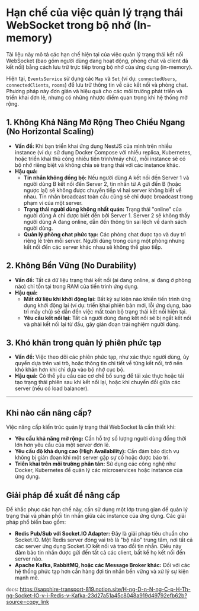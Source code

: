 # Hạn chế của việc quản lý trạng thái WebSocket trong bộ nhớ (In-memory)

Tài liệu này mô tả các hạn chế hiện tại của việc quản lý trạng thái kết nối WebSocket (bao gồm người dùng đang hoạt động, phòng chat và client đã kết nối) bằng cách lưu trữ trực tiếp trong bộ nhớ của ứng dụng (in-memory).

Hiện tại, `EventsService` sử dụng các `Map` và `Set` (ví dụ: `connectedUsers`, `connectedClients`, `rooms`) để lưu trữ thông tin về các kết nối và phòng chat. Phương pháp này đơn giản và hiệu quả cho các môi trường phát triển và triển khai đơn lẻ, nhưng có những nhược điểm quan trọng khi hệ thống mở rộng.

## 1. Không Khả Năng Mở Rộng Theo Chiều Ngang (No Horizontal Scaling)

* **Vấn đề:** Khi bạn triển khai ứng dụng NestJS của mình trên nhiều instance (ví dụ: sử dụng Docker Compose với nhiều replica, Kubernetes, hoặc triển khai thủ công nhiều tiến trình/máy chủ), mỗi instance sẽ có bộ nhớ riêng biệt và không chia sẻ trạng thái với các instance khác.
* **Hậu quả:**
    * **Tin nhắn không đồng bộ:** Nếu người dùng A kết nối đến Server 1 và người dùng B kết nối đến Server 2, tin nhắn từ A gửi đến B (hoặc ngược lại) sẽ không được chuyển tiếp vì hai server không biết về nhau. Tin nhắn broadcast toàn cầu cũng sẽ chỉ được broadcast trong phạm vi của một server.
    * **Trạng thái người dùng không nhất quán:** Trạng thái "online" của người dùng A chỉ được biết đến bởi Server 1. Server 2 sẽ không thấy người dùng A đang online, dẫn đến thông tin sai lệch về danh sách người dùng.
    * **Quản lý phòng chat phức tạp:** Các phòng chat được tạo và duy trì riêng lẻ trên mỗi server. Người dùng trong cùng một phòng nhưng kết nối đến các server khác nhau sẽ không thể giao tiếp.

## 2. Không Bền Vững (No Durability)

* **Vấn đề:** Tất cả dữ liệu trạng thái kết nối (ai đang online, ai đang ở phòng nào) chỉ tồn tại trong RAM của tiến trình ứng dụng.
* **Hậu quả:**
    * **Mất dữ liệu khi khởi động lại:** Bất kỳ sự kiện nào khiến tiến trình ứng dụng khởi động lại (ví dụ: triển khai phiên bản mới, lỗi ứng dụng, bảo trì máy chủ) sẽ dẫn đến việc mất toàn bộ trạng thái kết nối hiện tại.
    * **Yêu cầu kết nối lại:** Tất cả người dùng đang kết nối sẽ bị ngắt kết nối và phải kết nối lại từ đầu, gây gián đoạn trải nghiệm người dùng.

## 3. Khó khăn trong quản lý phiên phức tạp

* **Vấn đề:** Việc theo dõi các phiên phức tạp, như xác thực người dùng, ủy quyền dựa trên vai trò, hoặc thông tin chi tiết về từng kết nối, trở nên khó khăn hơn khi chỉ dựa vào bộ nhớ cục bộ.
* **Hậu quả:** Có thể yêu cầu các cơ chế bổ sung để tái xác thực hoặc tái tạo trạng thái phiên sau khi kết nối lại, hoặc khi chuyển đổi giữa các server (nếu có load balancer).

---

## Khi nào cần nâng cấp?

Việc nâng cấp kiến trúc quản lý trạng thái WebSocket là cần thiết khi:

* **Yêu cầu khả năng mở rộng:** Cần hỗ trợ số lượng người dùng đồng thời lớn hơn yêu cầu của một server đơn lẻ.
* **Yêu cầu độ khả dụng cao (High Availability):** Cần đảm bảo dịch vụ không bị gián đoạn khi một server gặp sự cố hoặc được bảo trì.
* **Triển khai trên môi trường phân tán:** Sử dụng các công nghệ như Docker, Kubernetes để quản lý các microservices hoặc instance của ứng dụng.

## Giải pháp đề xuất để nâng cấp

Để khắc phục các hạn chế này, cần sử dụng một lớp trung gian để quản lý trạng thái và phân phối tin nhắn giữa các instance của ứng dụng. Các giải pháp phổ biến bao gồm:

* **Redis Pub/Sub với Socket.IO Adapter:** Đây là giải pháp tiêu chuẩn cho Socket.IO. Một Redis server đóng vai trò là "bộ não" trung tâm, nơi tất cả các server ứng dụng Socket.IO kết nối và trao đổi tin nhắn. Điều này đảm bảo tin nhắn được gửi đến tất cả các client, bất kể họ kết nối đến server nào.
* **Apache Kafka, RabbitMQ, hoặc các Message Broker khác:** Đối với các hệ thống phức tạp hơn cần hàng đợi tin nhắn bền vững và xử lý sự kiện mạnh mẽ.

`docs`: https://sapphire-transport-819.notion.site/H-ng-D-n-N-ng-C-p-H-Th-ng-Socket-IO-v-i-Redis-v-Kafka-23d27a51a45c8048a919d49792efb62b?source=copy_link